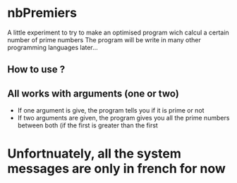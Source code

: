 # nbPremiers
A little experiment to try to make an optimised program wich calcul a certain number of prime numbers
The program will be write in many other programming languages later...

## How to use ?
All works with arguments (one or two)
---
- If one argument is give, the program tells you if it is prime or not
- If two arguments are given, the program gives you all the prime numbers between both (if the first is greater than the first

# Unfortnuately, all the system messages are only in french for now
